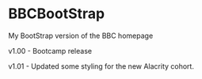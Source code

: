 # BBCBootStrap
My BootStrap version of the BBC homepage

v1.00 - Bootcamp release

v1.01 - Updated some styling for the new Alacrity cohort.
